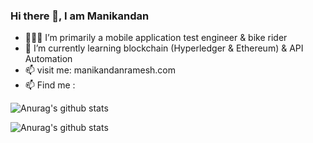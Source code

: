 ### Hi there 👋, I am Manikandan
- 👨🏻‍💻  I’m primarily a mobile application test engineer & bike rider
- 🌱 I’m currently learning blockchain (Hyperledger & Ethereum) & API Automation
- 📫 visit me: manikandanramesh.com
- 📫 Find me : 

![Anurag's github stats](https://github-readme-stats.vercel.app/api?username=kuttyblacky&show_icons=true)

![Anurag's github stats](https://github-readme-stats.vercel.app/api?username=kuttyblacky&show_icons=true&theme=dracula)
